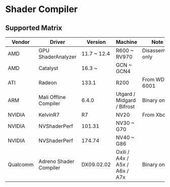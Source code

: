 # Shader Compiler

## Supported Matrix
|Vendor  |Driver                |Version    |Machine                      |Note            |
|--------|----------------------|-----------|-----------------------------|----------------|
|AMD     |GPU ShaderAnalyzer    |11.7 ~ 12.4|R600 ~ RV970                 |Disassembly only|
|AMD     |Catalyst              |16.3 ~     |GCN ~ GCN4                   |                |
|ATI     |Radeon                |133.1      |R200                         |From WDK 6001   |
|ARM     |Mali Offline Compiler |6.4.0      |Utgard / Midgard / Bifrost   |Binary only     |
|NVIDIA  |KelvinR7              |R7         |NV20                         |From Xbox       |
|NVIDIA  |NVShaderPerf          |101.31     |NV30 ~ G70                   |                |
|NVIDIA  |NVShaderPerf          |174.74     |NV40 ~ G86                   |                |
|Qualcomm|Adreno Shader Compiler|DX09.02.02 |Oxili / A4x / A5x / A6x / A7x|Binary only     |
